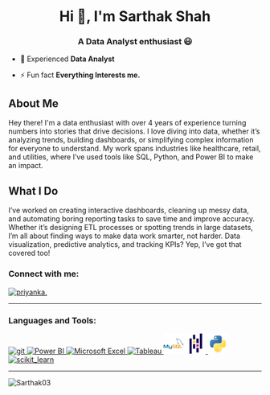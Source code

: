 <h1 align="center">Hi 👋, I'm Sarthak Shah</h1>
<h3 align="center">A Data Analyst enthusiast 😃</h3>



- 🌱 Experienced **Data Analyst**

- ⚡ Fun fact **Everything Interests me.**

## About Me
Hey there! I'm a data enthusiast with over 4 years of experience turning numbers into stories that drive decisions. I love diving into data, whether it’s analyzing trends, building dashboards, or simplifying complex information for everyone to understand. My work spans industries like healthcare, retail, and utilities, where I’ve used tools like SQL, Python, and Power BI to make an impact.

## What I Do
I’ve worked on creating interactive dashboards, cleaning up messy data, and automating boring reporting tasks to save time and improve accuracy. Whether it’s designing ETL processes or spotting trends in large datasets, I’m all about finding ways to make data work smarter, not harder. Data visualization, predictive analytics, and tracking KPIs? Yep, I’ve got that covered too!

<h3 align="left">Connect with me:</h3>
<p align="left">
<a href="https://www.linkedin.com/in/sarthakshah03/" target="blank"><img align="center" src="https://raw.githubusercontent.com/rahuldkjain/github-profile-readme-generator/master/src/images/icons/Social/linked-in-alt.svg" alt="priyanka." height="30" width="40" /></a>
</p>

---
<h3 align="left">Languages and Tools:</h3>
<p align="left"> <a href="https://git-scm.com/" target="_blank" rel="noreferrer"> <img src="https://www.vectorlogo.zone/logos/git-scm/git-scm-icon.svg" alt="git" width="40" height="40"/>
<a href="https://powerbi.microsoft.com/" target="_blank" rel="noreferrer">
    <img src="https://upload.wikimedia.org/wikipedia/commons/c/cf/New_Power_BI_Logo.svg" alt="Power BI" width="40" height="40"/>
</a>
<a href="https://www.microsoft.com/en-us/microsoft-365/excel" target="_blank">
    <img src="https://img.icons8.com/color/48/000000/microsoft-excel-2019.png" alt="Microsoft Excel" width="40" height="40"/>
</a>
<a href="https://www.tableau.com/" target="_blank" rel="noreferrer">
    <img src="https://upload.wikimedia.org/wikipedia/commons/4/4b/Tableau_Logo.png" alt="Tableau" width="140" height="40"/>
</a>
<img src="https://raw.githubusercontent.com/devicons/devicon/master/icons/mysql/mysql-original-wordmark.svg" alt="mysql" width="40" height="40"/> </a> <a href="https://pandas.pydata.org/" target="_blank" rel="noreferrer">
<img src="https://raw.githubusercontent.com/devicons/devicon/2ae2a900d2f041da66e950e4d48052658d850630/icons/pandas/pandas-original.svg" alt="pandas" width="40" height="40"/> </a> <a href="https://www.python.org" target="_blank" rel="noreferrer"> 
<img src="https://raw.githubusercontent.com/devicons/devicon/master/icons/python/python-original.svg" alt="python" width="40" height="40"/> </a> <a href="https://scikit-learn.org/" target="_blank" rel="noreferrer"> 
<img src="https://upload.wikimedia.org/wikipedia/commons/0/05/Scikit_learn_logo_small.svg" alt="scikit_learn" width="40" height="40"/> </a> </p>


---
<p><img align="left" src="https://github-readme-stats.vercel.app/api/top-langs?username=jpriyankaa&show_icons=true&locale=en&layout=compact" alt="Sarthak03" /></p>





